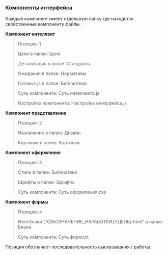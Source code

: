 ### Компоненты интерфейса

Каждый компонент имеет отдельную папку где находятся свойственные компоненту файлы.

**Компонент интеллект**
> Позиция: 1
> 
> Цели в папке: Цели
> 
> Детализация в папке: Стандарты
> 
> Ожидания в папке: Нормативы
> 
> Готовые js в папке: Библиотеки
> 
> Суть компонента: Суть интеллекта.js
> 
> Настройка компонента: Настройка интерфейса.js

**Компонент представление**
> Позиция: 2
> 
> Назначение в папке: Дизайн
> 
> Картинки в папке: Картинки

**Компонент оформление**
> Позиция: 3
> 
> Стили в папке: Библиотеки
> 
> Шрифты в папке: Шрифты
> 
> Суть компонента: Суть оформления.css

**Компонент формы**
> Позиция: 4
> 
> Html блоки "/{ОБОЗНАЧЕНИЕ_НАРАБОТКИ}/{ЦЕЛЬ}.html" в папке: Блоки
> 
> Суть компонента: Суть форм.txt

Позиция обозначает последовательность высказывания / работы.